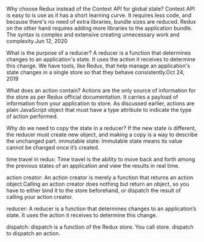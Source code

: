 Why choose Redux instead of the Context API for global state?
Context API is easy to is use as it has a short learning curve. It requires less code, and because there's no need of extra libraries, bundle sizes are reduced. Redux on the other hand requires adding more libraries to the application bundle. The syntax is complex and extensive creating unnecessary work and complexity.Jun 12, 2020

What is the purpose of a reducer?
A reducer is a function that determines changes to an application's state. It uses the action it receives to determine this change. We have tools, like Redux, that help manage an application's state changes in a single store so that they behave consistently.Oct 24, 2019


What does an action contain?
Actions are the only source of information for the store as per Redux official documentation. It carries a payload of information from your application to store. As discussed earlier, actions are plain JavaScript object that must have a type attribute to indicate the type of action performed.


Why do we need to copy the state in a reducer?
If the new state is different, the reducer must create new object, and making a copy is a way to describe the unchanged part.
immutable state: Immutable state means its value cannot be changed once it’s created.

time travel in redux: Time travel is the ability to move back and forth among the previous states of an application and view the results in real time.

action creator: An action creator is merely a function that returns an action object.Calling an action creator does nothing but return an object, so you have to either bind it to the store beforehand, or dispatch the result of calling your action creator.

reducer: A reducer is a function that determines changes to an application’s state. It uses the action it receives to determine this change.

dispatch: dispatch is a function of the Redux store. You call store. dispatch to dispatch an action.


